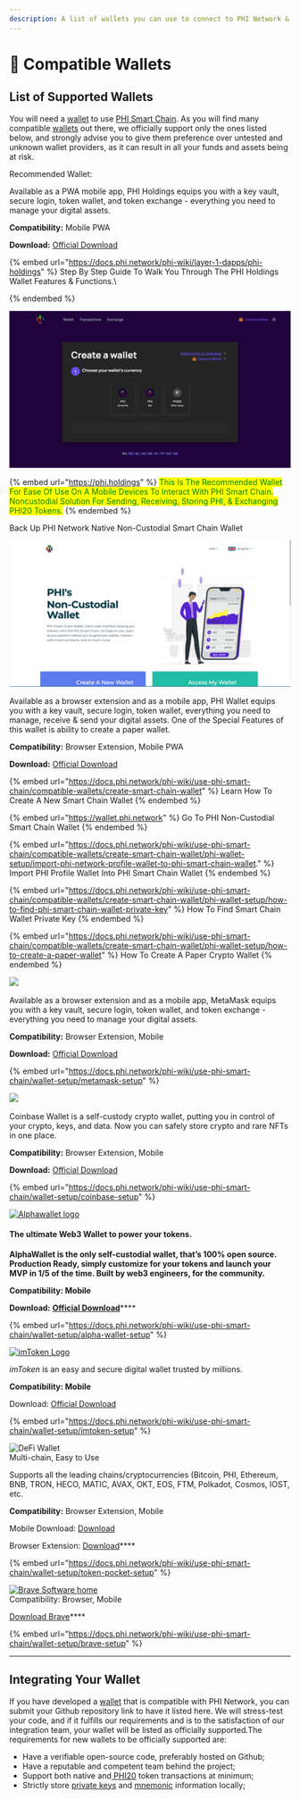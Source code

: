 ```yaml
---
description: A list of wallets you can use to connect to PHI Network & PHI Smart Chain.
---
```


# 🤳 Compatible Wallets

## List of Supported Wallets <a href="#list-of-supported-wallets" id="list-of-supported-wallets"></a>

You will need a [wallet](https://docs.phi.network/phi-wiki/glossary#w) to use [PHI Smart Chain](../../). As you will find many compatible [wallets](https://docs.phi.network/phi-wiki/glossary#w) out there, we officially support only the ones listed below, and strongly advise you to give them preference over untested and unknown wallet providers, as it can result in all your funds and assets being at risk.



Recommended Wallet:

Available as a PWA mobile app, PHI Holdings equips you with a key vault, secure login, token wallet, and token exchange - everything you need to manage your digital assets.

**Compatibility:** Mobile PWA

**Download:** [Official Download](https://phi.holdings)

{% embed url="https://docs.phi.network/phi-wiki/layer-1-dapps/phi-holdings" %}
Step By Step Guide To Walk You Through The PHI Holdings Wallet Features & Functions.\

{% endembed %}

![PHI.Holdings](<../../.gitbook/assets/Screen Shot 2022-06-27 at 5.24.14 PM.png>)

{% embed url="https://phi.holdings" %}
<mark style="color:green;">This Is The Recommended Wallet For Ease Of Use On A Mobile Devices To Interact With PHI Smart Chain. Noncustodial Solution For Sending, Receiving, Storing PHI, & Exchanging PHI20 Tokens.</mark>&#x20;
{% endembed %}

Back Up PHI Network Native Non-Custodial Smart Chain Wallet&#x20;

![PHI Noncustodial Wallet](<../../.gitbook/assets/Screen Shot 2022-06-10 at 10.00.17 PM.png>)

Available as a browser extension and as a mobile app, PHI Wallet equips you with a key vault, secure login, token wallet, everything you need to manage, receive & send your digital assets. One of the Special Features of this wallet is ability to create a paper wallet.

**Compatibility:** Browser Extension, Mobile PWA

**Download:** [Official Download](https://wallet.phi.network)

{% embed url="https://docs.phi.network/phi-wiki/use-phi-smart-chain/compatible-wallets/create-smart-chain-wallet" %}
Learn How To Create A New Smart Chain Wallet
{% endembed %}

{% embed url="https://wallet.phi.network" %}
Go To PHI Non-Custodial Smart Chain Wallet
{% endembed %}

{% embed url="https://docs.phi.network/phi-wiki/use-phi-smart-chain/compatible-wallets/create-smart-chain-wallet/phi-wallet-setup/import-phi-network-profile-wallet-to-phi-smart-chain-wallet." %}
Import PHI Profile Wallet Into PHI Smart Chain Wallet
{% endembed %}

{% embed url="https://docs.phi.network/phi-wiki/use-phi-smart-chain/compatible-wallets/create-smart-chain-wallet/phi-wallet-setup/how-to-find-phi-smart-chain-wallet-private-key" %}
How To Find Smart Chain Wallet Private Key
{% endembed %}

{% embed url="https://docs.phi.network/phi-wiki/use-phi-smart-chain/compatible-wallets/create-smart-chain-wallet/phi-wallet-setup/how-to-create-a-paper-wallet" %}
How To Create A Paper Crypto Wallet
{% endembed %}

![](https://1479452965-files.gitbook.io/\~/files/v0/b/gitbook-x-prod.appspot.com/o/spaces%2Fw8N76RudwAt1Iyty0Cmd%2Fuploads%2FOnhRQvVT0wcuSr3i7Khu%2Fmetamask-logo.png?alt=media\&token=ce33a61a-c2d7-4301-9b47-37030771223a)

Available as a browser extension and as a mobile app, MetaMask equips you with a key vault, secure login, token wallet, and token exchange - everything you need to manage your digital assets.

**Compatibility:** Browser Extension, Mobile

**Download:** [Official Download](https://metamask.io/download/)

{% embed url="https://docs.phi.network/phi-wiki/use-phi-smart-chain/wallet-setup/metamask-setup" %}

![](https://1479452965-files.gitbook.io/\~/files/v0/b/gitbook-x-prod.appspot.com/o/spaces%2Fw8N76RudwAt1Iyty0Cmd%2Fuploads%2FICZw8IeTKFltax8fVc0v%2Fcoinbase-wallet.0867e872675336d5fa888fc7e1c2e491.png?alt=media\&token=fb6e0a78-4bb3-4733-a990-39d130d7d5b7)

Coinbase Wallet is a self-custody crypto wallet, putting you in control of your crypto, keys, and data. Now you can safely store crypto and rare NFTs in one place.

**Compatibility:** Browser Extension, Mobile&#x20;

**Download:** [Official Download](https://coinbase-wallet.onelink.me/q5Sx/fdb9b250)

{% embed url="https://docs.phi.network/phi-wiki/use-phi-smart-chain/wallet-setup/coinbase-setup" %}



[![Alphawallet logo](https://alphawallet.com/wp-content/themes/alphawallet/img/logo-horizontal-new.svg)](https://alphawallet.com/)

#### The ultimate Web3 Wallet to power your tokens.

**AlphaWallet is the only self-custodial wallet, that’s 100% open source. Production Ready, simply customize for your tokens and launch your MVP in 1/5 of the time. Built by web3 engineers, for the community.**

**Compatibility: Mobile**

**Download:** [**Official Download**](https://alphawallet.com/)****

{% embed url="https://docs.phi.network/phi-wiki/use-phi-smart-chain/wallet-setup/alpha-wallet-setup" %}

[![imToken Logo](https://token.im/img/imTokenLogo.svg)](https://token.im/)&#x20;

_imToken_ is an easy and secure digital wallet trusted by millions.

**Compatibility: Mobile**&#x20;

Download: [Official Download ](https://token.im/download)

{% embed url="https://docs.phi.network/phi-wiki/use-phi-smart-chain/wallet-setup/imtoken-setup" %}

![DeFi Wallet](https://www.tokenpocket.pro/\_nuxt/img/logo.5c68e3f.png)\
Multi-chain, Easy to Use

Supports all the leading chains/cryptocurrencies (Bitcoin, PHI, Ethereum, BNB, TRON, HECO, MATIC, AVAX, OKT, EOS, FTM, Polkadot, Cosmos, IOST, etc.

**Compatibility:** Browser Extension, Mobile&#x20;

Mobile Download: [Download](https://www.tokenpocket.pro/en/download/app)

Browser Extension: [Download](https://extension.tokenpocket.pro/#/)****

{% embed url="https://docs.phi.network/phi-wiki/use-phi-smart-chain/wallet-setup/token-pocket-setup" %}

[![Brave Software home](https://brave.com/static-assets/images/brave-logo.svg)](https://brave.com/)\
Compatibility: Browser, Mobile&#x20;

[Download Brave](https://brave.com)****

{% embed url="https://docs.phi.network/phi-wiki/use-phi-smart-chain/wallet-setup/brave-setup" %}

****

## Integrating Your Wallet <a href="#integrating-your-wallet" id="integrating-your-wallet"></a>

If you have developed a [wallet](https://docs.phi.network/phi-wiki/glossary#w) that is compatible with PHI Network, you can submit your Github repository link to have it listed here. We will stress-test your code, and if it fulfills our requirements and is to the satisfaction of our integration team, your wallet will be listed as officially supported.The requirements for new wallets to be officially supported are:

* Have a verifiable open-source code, preferably hosted on Github;
* Have a reputable and competent team behind the project;
* Support both native and[ PHI20](https://docs.phi.network/phi-wiki/glossary#p) token transactions at minimum;
* Strictly store [private keys](https://docs.phi.network/phi-wiki/glossary#p) and [mnemonic](https://docs.phi.network/phi-wiki/glossary#m) information locally;
